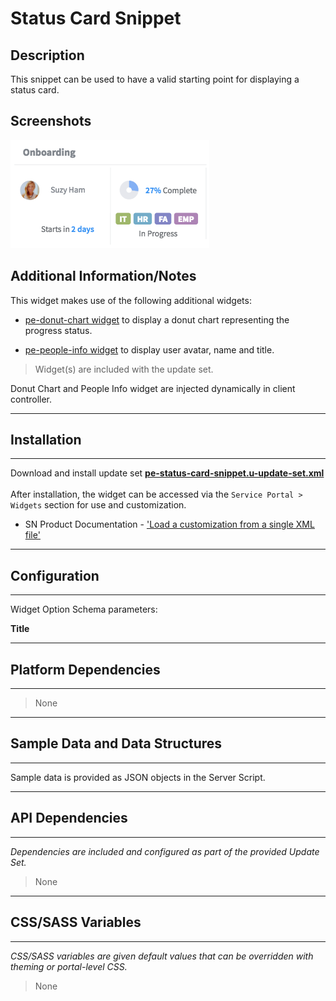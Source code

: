 # Status Card Snippet

## Description

This snippet can be used to have a valid starting point for displaying a status card.

## Screenshots
![alt text](../images/pe-status-card-snippet.png "Status Card Snippet")

## Additional Information/Notes

This widget makes use of the following additional widgets:
* [pe-donut-chart widget](https://github.com/platform-experience/serviceportal-widget-library/tree/master/pe-donut-chart) to display a donut chart representing the progress status.

* [pe-people-info widget](https://github.com/platform-experience/serviceportal-widget-library/tree/master/People%20Card/pe-people-info) to display user avatar, name and title.

> Widget(s) are included with the update set.

Donut Chart and People Info widget are injected dynamically in client controller.

---
## Installation
---
Download and install update set **[pe-status-card-snippet.u-update-set.xml](https://github.com/platform-experience/serviceportal-widget-library/blob/master/pe-status-card-snippet/pe-status-card-snippet.u-update-set.xml)** <br/><br/>
After installation, the widget can be accessed via the `Service Portal > Widgets` section for use and customization.<br/>
* SN Product Documentation - ['Load a customization from a single XML file'](https://docs.servicenow.com/bundle/kingston-application-development/page/build/system-update-sets/task/t_SaveAnUpdateSetAsAnXMLFile.html)

---
## Configuration
---
Widget Option Schema parameters:

**Title**

---
## Platform Dependencies
---
> None
---
## Sample Data and Data Structures
---
Sample data is provided as JSON objects in the Server Script.

---
## API Dependencies
---
<i>Dependencies are included and configured as part of the provided Update Set.</i>
> None
---
## CSS/SASS Variables
---
_CSS/SASS variables are given default values that can be overridden with theming or portal-level CSS._
> None